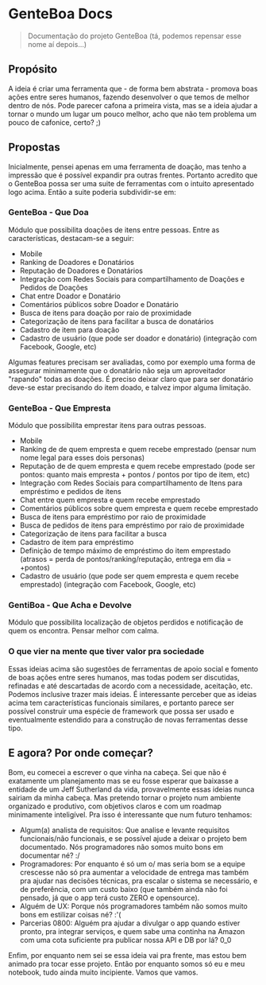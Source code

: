 # GenteBoa Docs

> Documentação do projeto GenteBoa (tá, podemos repensar esse nome aí depois...)

## Propósito

A ideia é criar uma ferramenta que - de forma bem abstrata - promova boas ações entre seres humanos, fazendo desenvolver o que temos de melhor dentro de nós. Pode parecer cafona a primeira vista, mas se a ideia ajudar a tornar o mundo um lugar um pouco melhor, acho que não tem problema um pouco de cafonice, certo? ;)

## Propostas

Inicialmente, pensei apenas em uma ferramenta de doação, mas tenho a impressão que é possível expandir pra outras frentes. Portanto acredito que o GenteBoa possa ser uma suite de ferramentas com o intuito apresentado logo acima. Então a suite poderia subdividir-se em:

### GenteBoa - Que Doa

Módulo que possibilita doações de itens entre pessoas. Entre as características, destacam-se a seguir:
- Mobile
- Ranking de Doadores e Donatários
- Reputação de Doadores e Donatários
- Integração com Redes Sociais para compartilhamento de Doações e Pedidos de Doações
- Chat entre Doador e Donatário
- Comentários públicos sobre Doador e Donatário
- Busca de itens para doação por raio de proximidade
- Categorização de itens para facilitar a busca de donatários
- Cadastro de item para doação
- Cadastro de usuário (que pode ser doador e donatário) (integração com Facebook, Google, etc)

Algumas features precisam ser avaliadas, como por exemplo uma forma de assegurar minimamente que o donatário não seja um aproveitador "rapando" todas as doações. É preciso deixar claro que para ser donatário deve-se estar precisando do item doado, e talvez impor alguma limitação. 

### GenteBoa - Que Empresta

Módulo que possibilita emprestar itens para outras pessoas.
- Mobile
- Ranking de de quem empresta e quem recebe emprestado (pensar num nome legal para esses dois personas)
- Reputação de de quem empresta e quem recebe emprestado (pode ser pontos: quanto mais empresta + pontos / pontos por tipo de item, etc)
- Integração com Redes Sociais para compartilhamento de Itens para empréstimo e pedidos de itens
- Chat entre quem empresta e quem recebe emprestado
- Comentários públicos sobre quem empresta e quem recebe emprestado
- Busca de itens para empréstimo por raio de proximidade
- Busca de pedidos de itens para empréstimo por raio de proximidade
- Categorização de itens para facilitar a busca
- Cadastro de item para empréstimo
- Definição de tempo máximo de empréstimo do item emprestado (atrasos = perda de pontos/ranking/reputação, entrega em dia = +pontos)
- Cadastro de usuário (que pode ser quem empresta e quem recebe emprestado) (integração com Facebook, Google, etc)

### GentiBoa - Que Acha e Devolve

Módulo que possibilita localização de objetos perdidos e notificação de quem os encontra. Pensar melhor com calma.

### O que vier na mente que tiver valor pra sociedade

Essas ideias acima são sugestões de ferramentas de apoio social e fomento de boas ações entre seres humanos, mas todas podem ser discutidas, refinadas e até descartadas de acordo com a necessidade, aceitação, etc. Podemos inclusive trazer mais ideias. É interessante perceber que as ideias acima tem características funcionais similares, e portanto parece ser possível construir uma espécie de framework que possa ser usado e eventualmente estendido para a construção de novas ferramentas desse tipo.

## E agora? Por onde começar?

Bom, eu comecei a escrever o que vinha na cabeça. Sei que não é exatamente um planejamento mas se eu fosse esperar que baixasse a entidade de um Jeff Sutherland da vida, provavelmente essas ideias nunca sairiam da minha cabeça. Mas pretendo tornar o projeto num ambiente organizado e produtivo, com objetivos claros e com um roadmap minimamente inteligível. Pra isso é interessante que num futuro tenhamos:
- Algum(a) analista de requisitos: Que analise e levante requisitos funcionais/não funcionais, e se possível ajude a deixar o projeto bem documentado. Nós programadores não somos muito bons em documentar né? :/
- Programadores: Por enquanto é só um o/ mas seria bom se a equipe crescesse não só pra aumentar a velocidade de entrega mas também pra ajudar nas decisões técnicas, pra escalar o sistema se necessário, e de preferência, com um custo baixo (que também ainda não foi pensado, já que o app terá custo ZERO e opensource).
- Alguém de UX: Porque nós programadores também não somos muito bons em estilizar coisas né? :'(
- Parcerias 0800: Alguém pra ajudar a divulgar o app quando estiver pronto, pra integrar serviços, e quem sabe uma continha na Amazon com uma cota suficiente pra publicar nossa API e DB por lá? 0_0

Enfim, por enquanto nem sei se essa ideia vai pra frente, mas estou bem animado pra tocar esse projeto. Então por enquanto somos só eu e meu notebook, tudo ainda muito incipiente. Vamos que vamos.
